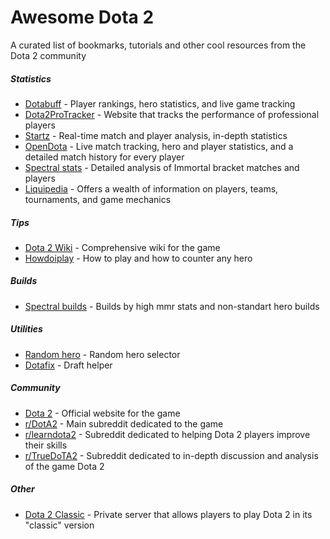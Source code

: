 # Awesome Dota 2
A curated list of bookmarks, tutorials and other cool resources from the Dota 2 community

##### Statistics
* [Dotabuff](https://dotabuff.com) - Player rankings, hero statistics, and live game tracking
* [Dota2ProTracker](https://www.dota2protracker.com) - Website that tracks the performance of professional players
* [Startz](https://stratz.com) - Real-time match and player analysis, in-depth statistics
* [OpenDota](https://www.opendota.com) - Live match tracking, hero and player statistics, and a detailed match history for every player
* [Spectral stats](https://stats.spectral.gg/lrg2/) - Detailed analysis of Immortal bracket matches and players 
* [Liquipedia](https://liquipedia.net/dota2/Main_Page) - Offers a wealth of information on players, teams, tournaments, and game mechanics

##### Tips
* [Dota 2 Wiki](https://dota2.fandom.com) -  Comprehensive wiki for the game
* [Howdoiplay](https://howdoiplay.com) - How to play and how to counter any hero

##### Builds
* [Spectral builds](https://builds.spectral.gg) - Builds by high mmr stats and non-standart hero builds

##### Utilities
* [Random hero](https://yuritsuki.github.io/dota2-random/) - Random hero selector
* [Dotafix](https://dotafix.github.io) - Draft helper

##### Community
* [Dota 2](https://www.dota2.com/) - Official website for the game
* [r/DotA2](https://www.reddit.com/r/DotA2/) - Main subreddit dedicated to the game
* [r/learndota2](https://www.reddit.com/r/learndota2/) - Subreddit dedicated to helping Dota 2 players improve their skills
* [r/TrueDoTA2](https://www.reddit.com/r/TrueDoTA2/) - Subreddit dedicated to in-depth discussion and analysis of the game Dota 2

##### Other
* [Dota 2 Classic](https://dota2classic.com) - Private server that allows players to play Dota 2 in its "classic" version
